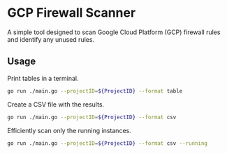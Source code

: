 # GCP Firewall Scanner

A simple tool designed to scan Google Cloud Platform (GCP) firewall rules and identify any unused rules.

## Usage

Print tables in a terminal.

```bash
go run ./main.go --projectID=${ProjectID} --format table
```

Create a CSV file with the results.

```bash
go run ./main.go --projectID=${ProjectID} --format csv
```

Efficiently scan only the running instances.

```bash
go run ./main.go --projectID=${ProjectID} --format csv --running
```
